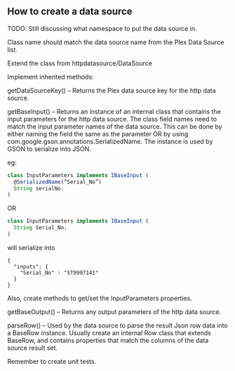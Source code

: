 ## How to create a data source

TODO: Still discussing what namespace to put the data source in.

Class name should match the data source name from the Plex Data Source list.


Extend the class from httpdatasource/DataSource

Implement inherited methods:

getDataSourceKey() – Returns the Plex data source key for the http data source.

getBaseInput() – Returns an instance of an internal class that contains the input parameters for the http data source. The class field names need to match the input parameter names of the data source. This can be done by either naming the field the same as the parameter OR by using com.google.gson.annotations.SerializedName. The instance is used by GSON to serialize into JSON.

eg:
```javascript
class InputParameters implements IBaseInput (
  @SerializedName(“Serial_No”)
  String serialNo;
)
```
OR
```javascript
class InputParameters implements IBaseInput (
  String Serial_No;
)
```
will serialize into
```
{
  "inputs": {
    "Serial_No" : "ST9997141"
  }
}
```

Also, create methods to get/set the InputParameters properties.

getBaseOutput() – Returns any output parameters of the http data source.

parseRow() – Used by the data source to parse the result Json row data into a BaseRow instance. Usually create an internal Row class that extends BaseRow, and contains properties that match the columns of the data source result set.


Remember to create unit tests.

